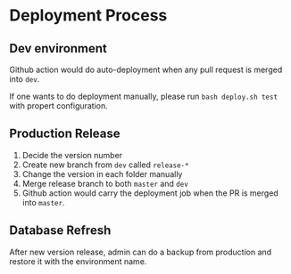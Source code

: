 # Deployment Process

## Dev environment

Github action would do auto-deployment when any pull request is merged into `dev`.

If one wants to do deployment manually, please run `bash deploy.sh test` with propert configuration.

## Production Release

1. Decide the version number
2. Create new branch from `dev` called `release-*`
3. Change the version in each folder manually
4. Merge release branch to both `master` and `dev`
5. Github action would carry the deployment job when the PR is merged into `master`.

## Database Refresh

After new version release, admin can do a backup from production and restore it with the environment name.
